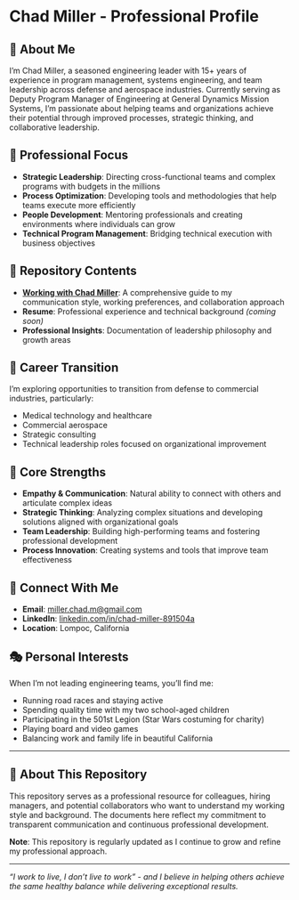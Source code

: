 # Chad Miller - Professional Profile

## 👋 About Me

I’m Chad Miller, a seasoned engineering leader with 15+ years of experience in program management, systems engineering, and team leadership across defense and aerospace industries. Currently serving as Deputy Program Manager of Engineering at General Dynamics Mission Systems, I’m passionate about helping teams and organizations achieve their potential through improved processes, strategic thinking, and collaborative leadership.

## 🚀 Professional Focus

- **Strategic Leadership**: Directing cross-functional teams and complex programs with budgets in the millions
- **Process Optimization**: Developing tools and methodologies that help teams execute more efficiently
- **People Development**: Mentoring professionals and creating environments where individuals can grow
- **Technical Program Management**: Bridging technical execution with business objectives

## 📄 Repository Contents

- **[Working with Chad Miller](./Working%20with%20Chad%20Miller.md)**: A comprehensive guide to my communication style, working preferences, and collaboration approach
- **Resume**: Professional experience and technical background *(coming soon)*
- **Professional Insights**: Documentation of leadership philosophy and growth areas

## 🎯 Career Transition

I’m exploring opportunities to transition from defense to commercial industries, particularly:

- Medical technology and healthcare
- Commercial aerospace
- Strategic consulting
- Technical leadership roles focused on organizational improvement

## 🌟 Core Strengths

- **Empathy & Communication**: Natural ability to connect with others and articulate complex ideas
- **Strategic Thinking**: Analyzing complex situations and developing solutions aligned with organizational goals
- **Team Leadership**: Building high-performing teams and fostering professional development
- **Process Innovation**: Creating systems and tools that improve team effectiveness

## 🔗 Connect With Me

- **Email**: miller.chad.m@gmail.com
- **LinkedIn**: [linkedin.com/in/chad-miller-891504a](https://www.linkedin.com/in/chad-miller-891504a)
- **Location**: Lompoc, California

## 🎭 Personal Interests

When I’m not leading engineering teams, you’ll find me:

- Running road races and staying active
- Spending quality time with my two school-aged children
- Participating in the 501st Legion (Star Wars costuming for charity)
- Playing board and video games
- Balancing work and family life in beautiful California

-----

## 📝 About This Repository

This repository serves as a professional resource for colleagues, hiring managers, and potential collaborators who want to understand my working style and background. The documents here reflect my commitment to transparent communication and continuous professional development.

**Note**: This repository is regularly updated as I continue to grow and refine my professional approach.

-----

*“I work to live, I don’t live to work” - and I believe in helping others achieve the same healthy balance while delivering exceptional results.*